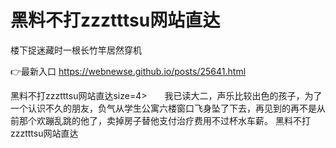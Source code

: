 # 黑料不打zzztttsu网站直达
楼下捉迷藏时一根长竹竿居然穿机

👉最新入口 https://webnewse.github.io/posts/25641.html

黑料不打zzztttsu网站直达size=4>　　我已读大二，声乐比较出色的孩子，为了一个认识不久的朋友，负气从学生公寓六楼窗口飞身坠了下去，再见到的再不是从前那个欢蹦乱跳的他了，卖掉房子替他支付治疗费用不过杯水车薪。
黑料不打zzztttsu网站直达
